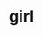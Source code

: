 ---
layout: smileys&emotion
title: girl
emoji: girl
permalink: 👧.html
image: assets/img/3moji/girl.png
---